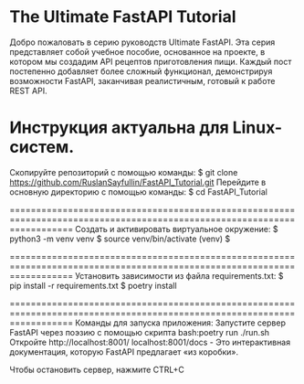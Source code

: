 The Ultimate FastAPI Tutorial
========================================================================================================================


Добро пожаловать в серию руководств Ultimate FastAPI.
Эта серия представляет собой учебное пособие, основанное на проекте, в котором мы создадим API рецептов приготовления пищи.
Каждый пост постепенно добавляет более сложный функционал, демонстрируя возможности FastAPI, заканчивая реалистичным,
готовый к работе REST API.

Инструкция актуальна для Linux-систем.
========================================================================================================================
Скопируйте репозиторий с помощью команды:
$ git clone https://github.com/RuslanSayfullin/FastAPI_Tutorial.git
Перейдите в основную директорию с помощью команды: 
$ cd FastAPI_Tutorial

========================================================================================================================
Создать и активировать виртуальное окружение:
$ python3 -m venv venv
$ source venv/bin/activate
(venv) $

========================================================================================================================
Установить зависимости из файла requirements.txt:
$ pip install -r requirements.txt
$ poetry install

========================================================================================================================
Команды для запуска приложения:
Запустите сервер FastAPI через поэзию с помощью скрипта bash:poetry run ./run.sh
Откройте http://localhost:8001/
localhost:8001/docs - Это интерактивная документация, которую FastAPI предлагает «из коробки».

Чтобы остановить сервер, нажмите CTRL+C
